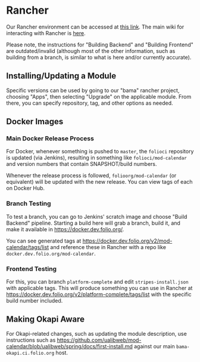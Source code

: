 # Rancher

Our Rancher environment can be accessed at [this link](https://rancher.dev.folio.org/). The main
wiki for interacting with Rancher is
[here](https://dev.folio.org/faqs/how-to-get-started-with-rancher/).

Please note, the instructions for "Building Backend" and "Building Frontend" are outdated/invalid
(although most of the other information, such as building from a branch, is similar to what is here
and/or currently accurate).

## Installing/Updating a Module

Specific versions can be used by going to our "bama" rancher project, choosing "Apps", then
selecting "Upgrade" on the applicable module. From there, you can specify repository, tag, and other
options as needed.

## Docker Images

### Main Docker Release Process

For Docker, whenever something is pushed to `master`, the `folioci` repository is updated (via
Jenkins), resulting in something like `folioci/mod-calendar` and version numbers that contain
SNAPSHOT/build numbers.

Whenever the release process is followed, `folioorg/mod-calendar` (or equivalent) will be updated
with the new release. You can view tags of each on Docker Hub.

### Branch Testing

To test a branch, you can go to Jenkins' scratch image and choose "Build Backend" pipeline. Starting
a build here will grab a branch, build it, and make it available in https://docker.dev.folio.org/.

You can see generated tags at https://docker.dev.folio.org/v2/mod-calendar/tags/list and reference
these in Rancher with a repo like `docker.dev.folio.org/mod-calendar`.

### Frontend Testing

For this, you can branch `platform-complete` and edit `stripes-install.json` with applicable tags.
This will produce something you can use in Rancher at
https://docker.dev.folio.org/v2/platform-complete/tags/list with the specific build number included.

## Making Okapi Aware

For Okapi-related changes, such as updating the module description, use instructions such as
https://github.com/ualibweb/mod-calendar/blob/ualibweb/spring/docs/first-install.md against
our main `bama-okapi.ci.folio.org` host.
